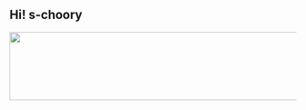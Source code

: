 ## Hi! s-choory

<a href="https://github.com/devxb/gitanimals">
  <img
    src="https://render.gitanimals.org/lines/s-choory"
    width="600"
    height="120"
  />
</a>
  
<!--
**s-choory/s-choory** is a ✨ _special_ ✨ repository because its `README.md` (this file) appears on your GitHub profile.https://github.com/s-choory/s-choory/blob/main/README.md

Here are some ideas to get you started:

- 🔭 I’m currently working on ...
- 🌱 I’m currently learning ...
- 👯 I’m looking to collaborate on ...
- 🤔 I’m looking for help with ...
- 💬 Ask me about ...
- 📫 How to reach me: ...
- 😄 Pronouns: ...
- ⚡ Fun fact: ...
-->
